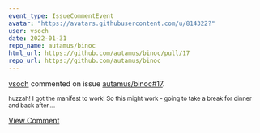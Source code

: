 ```yaml
---
event_type: IssueCommentEvent
avatar: "https://avatars.githubusercontent.com/u/814322?"
user: vsoch
date: 2022-01-31
repo_name: autamus/binoc
html_url: https://github.com/autamus/binoc/pull/17
repo_url: https://github.com/autamus/binoc
---
```


<a href='https://github.com/vsoch' target='_blank'>vsoch</a> commented on issue <a href='https://github.com/autamus/binoc/pull/17' target='_blank'>autamus/binoc#17</a>.

<small>huzzah! I got the manifest to work! So this might work - going to take a break for dinner and back after....</small>

<a href='https://github.com/autamus/binoc/pull/17' target='_blank'>View Comment</a>